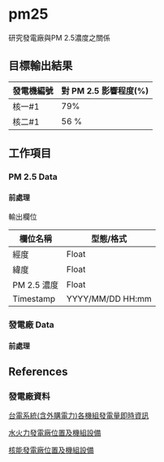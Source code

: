 # pm25

研究發電廠與PM 2.5濃度之關係

## 目標輸出結果

| 發電機編號 | 對 PM 2.5 影響程度(%) |
| --- | --- |
| 核一#1 | 79% | 
| 核二#1 | 56 % |

## 工作項目

### PM 2.5 Data

#### 前處理

輸出欄位

| 欄位名稱 | 型態/格式 |
| --- | --- |
| 經度 | Float |
| 緯度 | Float |
| PM 2.5 濃度 | Float |
| Timestamp | YYYY/MM/DD HH:mm |

### 發電廠 Data



#### 前處理

## References

### 發電廠資料

[台電系統(含外購電力)各機組發電量即時資訊](https://sheethub.com/data.gov.tw/政府資料開放平臺資料集清單/uri/4080)

[水火力發電廠位置及機組設備](http://data.gov.tw/node/8934)

[核能發電廠位置及機組設備](http://data.gov.tw/node/10858)
